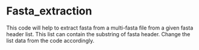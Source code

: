 # Fasta_extraction
This code will help to extract fasta from a multi-fasta file from a given fasta header list. This list can contain the substring of fasta header. Change the list data from the code accordingly.
